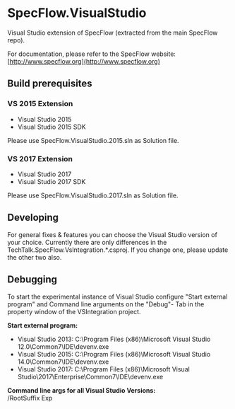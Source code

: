 # SpecFlow.VisualStudio

Visual Studio extension of SpecFlow (extracted from the main SpecFlow repo).

For documentation, please refer to the SpecFlow website:
[http://www.specflow.org](http://www.specflow.org)

## Build prerequisites

### VS 2015 Extension

- Visual Studio 2015
- Visual Studio 2015 SDK

Please use SpecFlow.VisualStudio.2015.sln as Solution file.

### VS 2017 Extension

- Visual Studio 2017
- Visual Studio 2017 SDK

Please use SpecFlow.VisualStudio.2017.sln as Solution file.

## Developing

For general fixes & features you can choose the Visual Studio version of your choice.
Currently there are only differences in the TechTalk.SpecFlow.VsIntegration.*.csproj. If you change one, please update the other two also.

## Debugging

To start the experimental instance of Visual Studio configure "Start external program" and Command line arguments on the "Debug"- Tab in the property window of the VSIntegration project.

**Start external program:**

- Visual Studio 2013: C:\Program Files (x86)\Microsoft Visual Studio 12.0\Common7\IDE\devenv.exe
- Visual Studio 2015: C:\Program Files (x86)\Microsoft Visual Studio 14.0\Common7\IDE\devenv.exe
- Visual Studio 2017: C:\Program Files (x86)\Microsoft Visual Studio\2017\Enterprise\Common7\IDE\devenv.exe

**Command line args for all Visual Studio Versions:**  
/RootSuffix Exp
